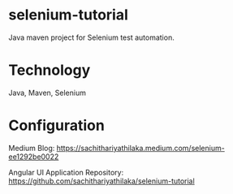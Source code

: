 # selenium-tutorial
Java maven project for Selenium test automation.

# Technology
Java, Maven, Selenium

# Configuration
Medium Blog: https://sachithariyathilaka.medium.com/selenium-ee1292be0022

Angular UI Application Repository: https://github.com/sachithariyathilaka/selenium-tutorial
